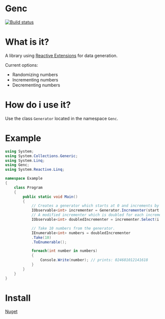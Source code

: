 # Genc #
[![Build status](https://ci.appveyor.com/api/projects/status/b3q113l8lcpne7r1?svg=true)](https://ci.appveyor.com/project/inputfalken/genc)

# What is it? #
A library using [Reactive Extensions](https://github.com/Reactive-Extensions/Rx.NET) for data generation.

Current options:
* Randomizing numbers
* Incrementing numbers
* Decrementing numbers

# How do i use it? #
Use the class `Generator` located in the namespace `Genc`.

# Example #
```cs
using System;
using System.Collections.Generic;
using System.Linq;
using Genc;
using System.Reactive.Linq;

namespace Example
{
    class Program
    {
        public static void Main()
        {
            // Creates a generator which starts at 0 and increments by 1.
            IObservable<int> incrementer = Generator.Incrementer(start: 0);
            // A modified incrementer which is doubled for each incrementation.
            IObservable<int> doubledIncrementer = incrementer.Select(i => i * 2);

            // Take 10 numbers from the generator.
            IEnumerable<int> numbers = doubledIncrementer
            .Take(10)
            .ToEnumerable();

            foreach(int number in numbers)
            {
                Console.Write(number); // prints: 024681012141618
            }
        }
    }
}
```

# Install #
[Nuget](https://www.nuget.org/packages/Genc/)
